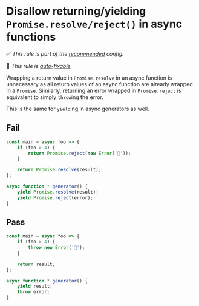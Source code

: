 # Disallow returning/yielding `Promise.resolve/reject()` in async functions

✅ *This rule is part of the [recommended](https://github.com/sindresorhus/eslint-plugin-unicorn#recommended-config) config.*

🔧 *This rule is [auto-fixable](https://eslint.org/docs/user-guide/command-line-interface#fixing-problems).*

Wrapping a return value in `Promise.resolve` in an async function is unnecessary as all return values of an async function are already wrapped in a `Promise`. Similarly, returning an error wrapped in `Promise.reject` is equivalent to simply `throw`ing the error.

This is the same for `yield`ing in async generators as well.

## Fail

```js
const main = async foo => {
	if (foo > 4) {
		return Promise.reject(new Error('🤪'));
	}

	return Promise.resolve(result);
};

async function * generator() {
	yield Promise.resolve(result);
	yield Promise.reject(error);
}
```

## Pass

```js
const main = async foo => {
	if (foo > 4) {
		throw new Error('🤪');
	}

	return result;
};

async function * generator() {
	yield result;
	throw error;
}
```
